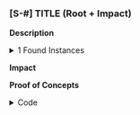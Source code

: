 <!-- ## S-# -->
### [S-#] TITLE (Root + Impact)

**Description**  

<details><summary>1 Found Instances</summary>

- Found in `src/Contract.sol` [Line: 1](src/Contract.sol#L1)  

	```solidity
	
	```

</details>


**Impact**  

**Proof of Concepts**  

<details><summary>Code</summary>

Place following code into `Test.t.sol`:

    ```solidity
	
	```

<details>

**Recommended mitigation**  

<!-- #end -->